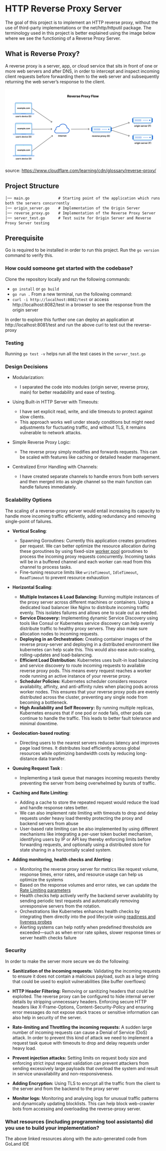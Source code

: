 # HTTP Reverse Proxy Server

The goal of this project is to implement an HTTP reverse proxy, without the use of third-party implementations or the net/http/httputil package. The terminology used in this project is better explained using the image below where we see the functioning of a Reverse Proxy Server.

## What is Reverse Proxy?

A reverse proxy is a server, app, or cloud service that sits in front of one or more web servers and after DNS, in order to intercept and inspect incoming client requests 
before forwarding them to the web server and subsequently returning the web server’s response to the client.

![img.png](img.png)
source: https://www.cloudflare.com/learning/cdn/glossary/reverse-proxy/

## Project Structure

```
│── main.go             # Starting point of the application which runs both the servers concurrently
│── origin_server.go    # Implementation of the Origin Server
│── reverse_proxy.go    # Implementation of the Reverse Proxy Server
│── server_test.go      # Test suite for Origin Server and Reverse Proxy Server testing

```

## Prerequisite 
Go is required to be installed in order to run this project. Run the `go version` command to verify this.  

### How could someone get started with the codebase?

Clone the repository locally and run the following commands:
- `go install` or `go build`
- `go run .`
From a new terminal, run the following command:
- `curl -i http://localhost:8082/test` or access http://localhost:8082/test in a browser to see the response from the origin server

In order to explore this further one can deploy an application at http://localhost:8081/test and run the above curl
to test out the reverse-proxy

### Testing

Running `go test -v` helps run all the test cases in the `server_test.go`


### Design Decisions
- Modularization:
  - I separated the code into modules (origin server, reverse proxy, main) for better readability and ease of testing.

- Using  Built-in HTTP Server with Timeouts:
  - I have set explicit read, write, and idle timeouts to protect against slow clients. 
  - This approach works well under steady conditions but might need adjustments for fluctuating traffic, and without TLS, it remains vulnerable to network attacks.

- Simple Reverse Proxy Logic:
  - The reverse proxy simply modifies and forwards requests. This can be scaled with features like caching or detailed header management.

- Centralized Error Handling with Channels:
  - I have created separate channels to handle errors from both servers and then merged into as single channel so the main function can handle failures immediately.

### Scalability Options

The scaling of a reverse-proxy server would entail increasing its capacity to handle more incoming traffic efficiently, adding redundancy and removing single-point of failures.

- **Vertical Scaling**:
    - Spawning Goroutines: Currently this application creates goroutines per request. We can better optimize the resource allocation
      during these goroutines by using fixed-size [worker pool](https://gobyexample.com/worker-pools) goroutines to process the incoming proxy requests concurrently.
      Incoming tasks will be in a buffered channel and each worker can read from this channel to process tasks.
    - Fine-tuning resource limits like `writeTimeout`, `IdleTimeout`, `ReadTimeout` to prevent resource exhaustion

- **Horizontal Scaling**:
    - **Multiple Instances & Load Balancing:** Running multiple instances of the proxy server across different machines or containers. Using a dedicated load balancer like Nginx to distribute incoming traffic evenly. This isolates failures and allows one to scale out as needed.
    - **Service Discovery:** Implementing dynamic Service Discovery using tools like Consul or Kubernetes service discovery can help evenly distribute traffic to healthy proxy servers. They also make sure allocation nodes to incoming requests. 
    - **Deploying in an Orchestration:** Creating container images of the reverse proxy-server and deploying in a distributed environment like kubernetes can help scale this. This would also ease auto-scaling, rolling-updates and load-balancing.
    - **Efficient Load Distribution:** Kubernetes uses built-in load balancing and service discovery to route incoming requests to available reverse proxy pods. This means every request reaches a worker node running an active instance of your reverse proxy. 
    - **Scheduler Policies:** Kubernetes scheduler considers resource availability, affinity, and anti-affinity rules when placing pods across worker nodes. This ensures that your reverse proxy pods are evenly distributed across the cluster, preventing any single node from becoming a bottleneck. 
    - **High Availability and Self Recovery:** By running multiple replicas, Kubernetes ensures that if one pod or node fails, other pods can continue to handle the traffic. This leads to better fault tolerance and minimal downtime.

- **Geolocation-based routing**: 
   - Directing users to the nearest servers reduces latency and improves page load times. It distributes load efficiently across global resources while optimizing bandwidth costs by reducing long-distance data transfer.

- **Queuing Request Task** :
    - Implementing a task queue that manages incoming requests thereby preventing the server from being overwhelmed by bursts of traffic.
- **Caching and Rate Limiting**:
    - Adding a cache to store the repeated request would reduce the load and handle response rates better.
    - We can also implement rate limiting with timeouts to drop and delay requests under heavy load thereby protecting the proxy and backend servers from abuse
    - User-based rate limiting can be also implemented by using different mechanisms like integrating a per-user token bucket mechanism, identifying users by IP or API key thereby enforcing limits before forwarding requests, and optionally using a distributed store for state sharing in a horizontally scaled system.

- **Adding monitoring, health checks and Alerting** :
    - Monitoring the reverse proxy server for metrics like request volume, response times, error rates, and resource usage can help us optimize the systems
    - Based on the response volumes and error rates, we can update the [Rate Limiting parameters](https://pkg.go.dev/golang.org/x/time/rate) 
    - Health checks help actively verify the backend server availability by sending periodic test requests and automatically removing unresponsive servers from the rotation.
    - Orchestrations like Kubernetes enhances health checks by integrating them directly into the pod lifecycle using [readiness and liveness probes](https://kubernetes.io/docs/concepts/configuration/liveness-readiness-startup-probes/)
    - Alerting systems can help notify when predefined thresholds are exceeded—such as when error rate spikes, slower response times or server health checks failure

### Security

In order to make the server more secure we do the following:

- **Sanitization of the incoming requests:** Validating the incoming requests to ensure it does not contain a malicious payload, such as a large string that could be used to exploit vulnerabilities (like buffer overflows)

- **HTTP Header Filtering:** Removing or sanitizing headers that could be exploited. The reverse proxy can be configured to hide internal server details by stripping unnecessary headers. Enforcing secure HTTP headers like X-Frame-Options, Content-Security-Policy 
 and ensuring error messages do not expose stack traces or sensitive information can also help in security of the server.

- **Rate-limiting and Throttling the incoming requests:** A sudden large number of incoming requests can cause a Denial of Service (DoS) attack. In order to prevent this kind of attack we need to implement
  a request task queue with timeouts to drop and delay requests under heavy load.

- **Prevent injection attacks:** Setting limits on request body size and enforcing strict input request validation can prevent attackers from sending excessively large payloads that overload the system and result in service unavailability and non-responsiveness.

- **Adding Encryption:** Using TLS to encrypt all the traffic from the client to the server and from the backend to the proxy server

- **Monitor logs:** Monitoring and analysing logs for unusual traffic patterns and dynamically updating blocklists. This can help block web-crawler bots from accessing and overloading the reverse-proxy server. 


### What resources (including programming tool assistants) did you use to build your implementation?

The above linked resources along with the auto-generated code from GoLand IDE

